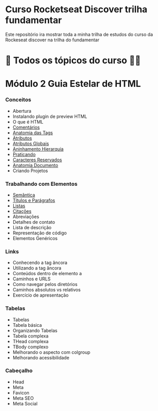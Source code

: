 # Curso Rocketseat Discover trilha fundamentar
Este repositório ira mostrar toda a minha trilha de estudos do curso da Rockeseat discover na trilha do fundamentar

# :pencil: Todos os tópicos do curso :man_technologist:
# Módulo 2 Guia Estelar de HTML

### Conceitos

- Abertura
- Instalando plugin de preview HTML
- O que é HTML
- [Comentários](https://github.com/vhenriqueDev/Curso_Rocketseat_Discover_trilha_fundamentar/blob/main/M%C3%B3dulo%202/Guia_Estelar_de_HTML/comentarios.html)
- [Anatomia das Tags](https://github.com/vhenriqueDev/Curso_Rocketseat_Discover_trilha_fundamentar/blob/main/M%C3%B3dulo%202/Guia_Estelar_de_HTML/anatomia-tags.html)
- [Atributos](https://github.com/vhenriqueDev/Curso_Rocketseat_Discover_trilha_fundamentar/blob/main/M%C3%B3dulo%202/Guia_Estelar_de_HTML/atributos.html)
- [Atributos Globais](https://github.com/vhenriqueDev/Curso_Rocketseat_Discover_trilha_fundamentar/blob/main/M%C3%B3dulo%202/Guia_Estelar_de_HTML/atributos-globais.html)
- [Aninhamento Hierarquia](https://github.com/vhenriqueDev/Curso_Rocketseat_Discover_trilha_fundamentar/blob/main/M%C3%B3dulo%202/Guia_Estelar_de_HTML/aninhamento-de-tags.html)
- [Praticando](https://github.com/vhenriqueDev/Curso_Rocketseat_Discover_trilha_fundamentar/blob/main/M%C3%B3dulo%202/Guia_Estelar_de_HTML/praticando.html)
- [Caracteres Reservados](https://github.com/vhenriqueDev/Curso_Rocketseat_Discover_trilha_fundamentar/blob/main/M%C3%B3dulo%202/Guia_Estelar_de_HTML/Caracteres-Reservados.html)
- [Anatomia Documento](https://github.com/vhenriqueDev/Curso_Rocketseat_Discover_trilha_fundamentar/blob/main/M%C3%B3dulo%202/Guia_Estelar_de_HTML/anatomia-document.html)
- Criando Projetos

### Trabalhando com Elementos

- [Semântica](https://github.com/vhenriqueDev/Curso_Rocketseat_Discover_trilha_fundamentar/blob/main/M%C3%B3dulo%202/Trabalhando_com_Elementos/semantica.html)
- [Títulos e Parágrafos](https://github.com/vhenriqueDev/Curso_Rocketseat_Discover_trilha_fundamentar/blob/main/M%C3%B3dulo%202/Trabalhando_com_Elementos/cabecalho-paragrafos.html)
- [Listas](https://github.com/vhenriqueDev/Curso_Rocketseat_Discover_trilha_fundamentar/blob/main/M%C3%B3dulo%202/Trabalhando_com_Elementos/listas.htm)
- [Citações](https://github.com/vhenriqueDev/Curso_Rocketseat_Discover_trilha_fundamentar/blob/main/M%C3%B3dulo%202/Trabalhando_com_Elementos/citacoes.html)
- Abreviações
- Detalhes de contato
- Lista de descrição
- Representação de código
- Elementos Genéricos

### Links

- Conhecendo a tag âncora
- Utilizando a tag âncora
- Conteúdos dentro de elemento a
- Caminhos e URLS
- Como navegar pelos diretórios
- Caminhos absolutos vs relativos
- Exercício de apresentação

### Tabelas

- Tabelas
- Tabela básica
- Organizando Tabelas
- Tabela complexa
- THead complexa
- TBody complexo
- Melhorando o aspecto com colgroup
- Melhorando acessibilidade

### Cabeçalho

- Head
- Meta
- Favicon
- Meta SEO
- Meta Social
